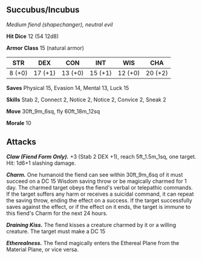 ## Succubus/Incubus

*Medium fiend (shapechanger), neutral evil*

**Hit Dice** 12 (54 12d8)

**Armor Class** 15 (natural armor)

| STR     | DEX     | CON     | INT     | WIS     | CHA     |
|---------|---------|---------|---------|---------|---------|
|  8 (+0) | 17 (+1) | 13 (+0) | 15 (+1) | 12 (+0) | 20 (+2) |

**Saves** Physical 15, Evasion 14, Mental 13, Luck 15

**Skills** Stab 2, Connect 2, Notice 2, Notice 2, Convice 2, Sneak 2

**Move** 30ft_9m_6sq, fly 60ft_18m_12sq

**Morale** 10

## Attacks

***Claw (Fiend Form Only).*** +3 (Stab 2 DEX +1), reach 5ft_1.5m_1sq, one target. Hit: 1d6+1 slashing damage.

***Charm.*** One humanoid the fiend can see within 30ft_9m_6sq of it must succeed on a DC 15 Wisdom saving throw or be magically charmed for 1 day. The charmed target obeys the fiend's verbal or telepathic commands. If the target suffers any harm or receives a suicidal command, it can repeat the saving throw, ending the effect on a success. If the target successfully saves against the effect, or if the effect on it ends, the target is immune to this fiend's Charm for the next 24 hours.

***Draining Kiss.*** The fiend kisses a creature charmed by it or a willing creature. The target must make a DC 15

***Etherealness.*** The fiend magically enters the Ethereal Plane from the Material Plane, or vice versa.

